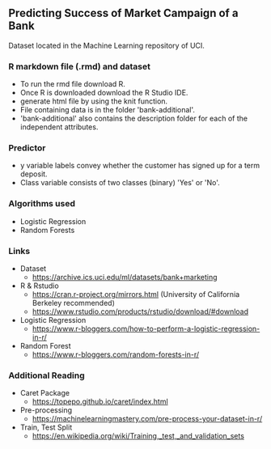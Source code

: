 ## Predicting Success of Market Campaign of a Bank
  Dataset located in the Machine Learning repository of UCI.
### R markdown file (.rmd) and dataset
  * To run the rmd file download R.
  * Once R is downloaded download the R Studio IDE.
  * generate html file by using the knit function.
  * File containing data is in the folder 'bank-additional'.
  * 'bank-additional' also contains the description folder for each of the independent attributes.
### Predictor
  * y variable labels convey whether the customer has signed up for a term deposit.
  * Class variable consists of two classes (binary) 'Yes' or 'No'.
### Algorithms used
  * Logistic Regression
  * Random Forests
### Links
  * Dataset
    * https://archive.ics.uci.edu/ml/datasets/bank+marketing
  * R & Rstudio
    * https://cran.r-project.org/mirrors.html (University of California Berkeley recommended)
    * https://www.rstudio.com/products/rstudio/download/#download
  * Logistic Regression
    * https://www.r-bloggers.com/how-to-perform-a-logistic-regression-in-r/
  * Random Forest
    * https://www.r-bloggers.com/random-forests-in-r/
### Additional Reading
  * Caret Package
    * https://topepo.github.io/caret/index.html
  * Pre-processing
    * https://machinelearningmastery.com/pre-process-your-dataset-in-r/
  * Train, Test Split
    * https://en.wikipedia.org/wiki/Training,_test,_and_validation_sets
    
    
